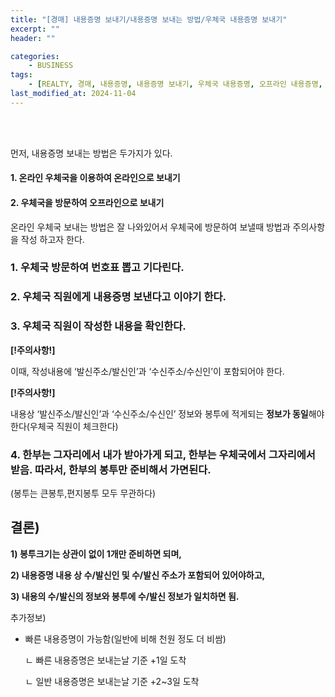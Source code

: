 ```yaml
---
title: "[경매] 내용증명 보내기/내용증명 보내는 방법/우체국 내용증명 보내기"
excerpt: ""
header: ""

categories:
    - BUSINESS
tags:
    - [REALTY, 경매, 내용증명, 내용증명 보내기, 우체국 내용증명, 오프라인 내용증명, 내용증명 보내는 방법]
last_modified_at: 2024-11-04
---
```

<br><br>

먼저, 내용증명 보내는 방법은 두가지가 있다.



#### 1. 온라인 우체국을 이용하여 온라인으로 보내기



#### 2. 우체국을 방문하여 오프라인으로 보내기


온라인 우체국 보내는 방법은 잘 나와있어서 우체국에 방문하여 보낼때 방법과 주의사항을 작성 하고자 한다.



### 1. 우체국 방문하여 번호표 뽑고 기다린다.



### 2. 우체국 직원에게 내용증명 보낸다고 이야기 한다.



### 3. 우체국 직원이 작성한 내용을 확인한다.


**[!주의사항!]**


이때, 작성내용에 ‘발신주소/발신인’과 ‘수신주소/수신인’이 포함되어야 한다.


**[!주의사항!]**


내용상 ‘발신주소/발신인’과 ‘수신주소/수신인’ 정보와 봉투에 적게되는 **정보가 동일**해야한다(우체국 직원이 체크한다)




### 4. 한부는 그자리에서 내가 받아가게 되고, 한부는 우체국에서 그자리에서 받음. 따라서, 한부의 봉투만 준비해서 가면된다.


(봉투는 큰봉투,편지봉투 모두 무관하다)



## 결론)


**1) 봉투크기는 상관이 없이 1개만 준비하면 되며,**

**2) 내용증명 내용 상 수/발신인 및 수/발신 주소가 포함되어 있어야하고,**

**3) 내용의 수/발신의 정보와 봉투에 수/발신 정보가 일치하면 됨.**



추가정보)


- 빠른 내용증명이 가능함(일반에 비해 천원 정도 더 비쌈)
  
	ㄴ 빠른 내용증명은 보내는날 기준 +1일 도착

	ㄴ 일반 내용증명은 보내는날 기준 +2~3일 도착

